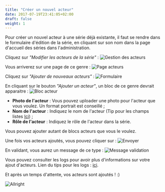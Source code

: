 ```yaml
---
title: "Créer un nouvel acteur"
date: 2017-07-19T23:41:05+02:00
draft: false
weight: 1
---
```


Pour créer un nouvel acteur à une série déjà existante, il faut se rendre dans le formulaire d'édition de la série, en cliquant sur son nom dans la page d'accueil des séries dans l'administration. 

Cliquez sur _"Modifier les acteurs de la série"_ :
![Gestion des acteurs](https://i.imgur.com/SaynJBd.png) 

Vous arriverez sur une page de ce genre :
![Page acteurs](https://i.imgur.com/1fhkkn8.jpg)

Cliquez sur _"Ajouter de nouveaux acteurs"_ :
![Formulaire](https://i.imgur.com/d8uutfv.png)

En cliquant sur le bouton _"Ajouter un acteur"_, un bloc de ce genre devrait apparaitre :
![Bloc acteur](https://i.imgur.com/4vMB6LV.png)

* **Photo de l'acteur** : Vous pouvez uploader une photo pour l'acteur que vous voulez. Un format portrait est conseillé ;
* **Nom de l'acteur** : Indiquez le nom de l'acteur (Tip pour les champs listes [Ici](/tips/dropdown)) ;
* **Rôle de l'acteur** : Indiquez le rôle de l'acteur dans la série.

Vous pouvez ajouter autant de blocs acteurs que vous le voulez.

Une fois vos acteurs ajoutés, vous pouvez cliquer sur :
![Envoyer](https://i.imgur.com/Qrg1dn1.png)

En validant, vous aurez un message de ce type : 
![Message validation](https://i.imgur.com/hb9LkRO.png)

Vous pouvez consulter les logs pour avoir plus d'informations sur votre ajout d'acteurs. Lien du tips pour les logs : [ici](/tips/logs).

Et après un temps d'attente, vos acteurs sont ajoutés ! :)

![Allright](https://media.giphy.com/media/lgRNj0m1oORfW/giphy.gif)
